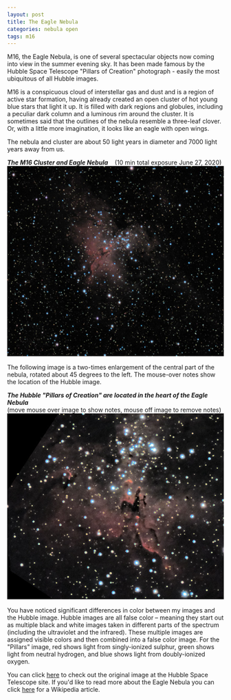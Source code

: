 ```yaml
---
layout: post
title: The Eagle Nebula
categories: nebula open
tags: m16
---
```

M16, the Eagle Nebula, is one of several spectacular objects now coming into view in the summer evening sky. It has been made famous by the Hubble Space Telescope "Pillars of Creation" photograph - easily the most ubiquitous of all Hubble images.

M16 is a conspicuous cloud of interstellar gas and dust and is a region of active star formation, having already created an open cluster of hot young blue stars that light it up. It is filled with dark regions and globules, including a peculiar dark column and a luminous rim around the cluster. It is sometimes said that the outlines of the nebula resemble a three-leaf clover. Or, with a little more imagination, it looks like an eagle with open wings.

The nebula and cluster are about 50 light years in diameter and 7000 light years away from us.

_**The M16 Cluster and Eagle Nebula**_ &nbsp;&nbsp; (10 min total exposure June 27, 2020)<br>
![m16 Eagle nebula seen using Celestron RASA 8 and ZWO ASI183MC](/images/m16_2020-06-27T01_50_29_Stack_16bits_239frames_603s_bin2.jpg)


The following image is a two-times enlargement of the central part of the nebula, rotated about 45 degrees to the left. The mouse-over notes show the location of the Hubble image.

_**The Hubble "Pillars of Creation" are located in the heart of the Eagle Nebula**_  <br>(move mouse over image to show notes, mouse off image to remove notes)
<br>
<img src = "/images/m16_2020-06-27T01_50_29_Stack_16bits_239frames_603s_crop_nobin+rot.jpg"
alt = "m16 Eagle nebula seen using Celestron RASA 8 and ZWO ASI183MC"
onmouseover = "this.src='/images/m16_2020-06-27t01_50_29_stack_16bits_239frames_603s_crop_nobin+rot_notes.jpg'"
onmouseout = "this.src='/images/m16_2020-06-27T01_50_29_Stack_16bits_239frames_603s_crop_nobin+rot.jpg'"
/>

You have noticed significant differences in color between my images and the Hubble image. Hubble images are all false color – meaning they start out as multiple black and white images taken in different parts of the spectrum (including the ultraviolet and the infrared). These multiple images are assigned visible colors and then combined into a false color image. For the "Pillars" image, red shows light from singly-ionized sulphur, green shows light from neutral hydrogen, and blue shows light from doubly-ionized oxygen.

You can click [here]( https://www.spacetelescope.org/images/opo9544a/) to check out the original image at the Hubble Space Telescope site.
If you'd like to read more about the Eagle Nebula you can click [here](https://en.wikipedia.org/wiki/Eagle_Nebula) for a Wikipedia article.

<!--
I am very pleased at how much detail my modest setup can show in the Eagle Nebula, and my wife is very pleased that it cost WAY less than Hubble's $1.5 billion and counting!
-->
